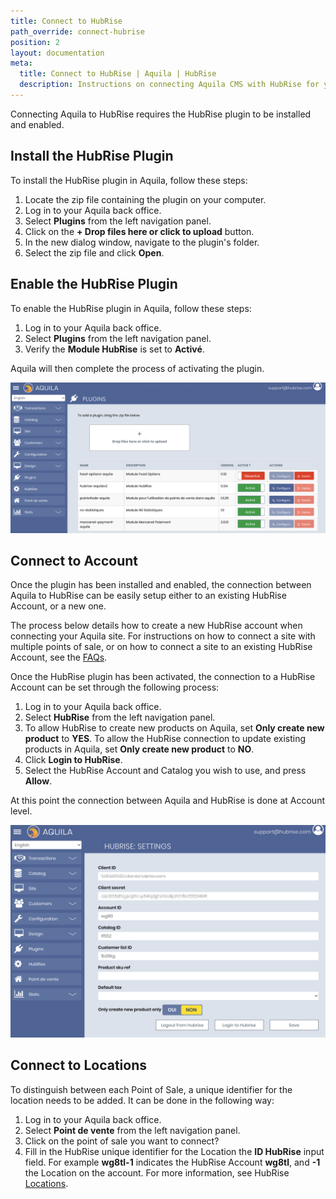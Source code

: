 ```yaml
---
title: Connect to HubRise
path_override: connect-hubrise
position: 2
layout: documentation
meta:
  title: Connect to HubRise | Aquila | HubRise
  description: Instructions on connecting Aquila CMS with HubRise for your EPOS to work with other apps as a cohesive whole. Connect apps and synchronise your data.
---
```


Connecting Aquila to HubRise requires the HubRise plugin to be installed and enabled.

## Install the HubRise Plugin

To install the HubRise plugin in Aquila, follow these steps:

1. Locate the zip file containing the plugin on your computer.
1. Log in to your Aquila back office.
1. Select **Plugins** from the left navigation panel.
1. Click on the **+ Drop files here or click to upload** button.
1. In the new dialog window, navigate to the plugin's folder.
1. Select the zip file and click **Open**.

## Enable the HubRise Plugin

To enable the HubRise plugin in Aquila, follow these steps:

1. Log in to your Aquila back office.
1. Select **Plugins** from the left navigation panel.
1. Verify the **Module HubRise** is set to **Activé**.

Aquila will then complete the process of activating the plugin.

![Aquila Plugin Installation](./images/004-2x-plugin-installation.png)

## Connect to Account

Once the plugin has been installed and enabled, the connection between Aquila to HubRise can be easily setup either to an existing HubRise Account, or a new one.

The process below details how to create a new HubRise account when connecting your Aquila site. For instructions on how to connect a site with multiple points of sale, or on how to connect a site to an existing HubRise Account, see the [FAQs](/apps/aquila-cms/faqs).

Once the HubRise plugin has been activated, the connection to a HubRise Account can be set through the following process:

1. Log in to your Aquila back office.
1. Select **HubRise** from the left navigation panel.
1. To allow HubRise to create new products on Aquila, set **Only create new product** to **YES**. To allow the HubRise connection to update existing products in Aquila, set **Only create new product** to **NO**.
1. Click **Login to HubRise**.
1. Select the HubRise Account and Catalog you wish to use, and press **Allow**.

At this point the connection between Aquila and HubRise is done at Account level.

![HubRise Settings on Aquila](./images/003-2x-hubrise-settings.png)

## Connect to Locations

To distinguish between each Point of Sale, a unique identifier for the location needs to be added. It can be done in the following way:

1. Log in to your Aquila back office.
1. Select **Point de vente** from the left navigation panel.
1. Click on the point of sale you want to connect?
1. Fill in the HubRise unique identifier for the Location the **ID HubRise** input field. For example **wg8tl-1** indicates the HubRise Account **wg8tl**, and **-1** the Location on the account. For more information, see HubRise [Locations](/docs/locations).
